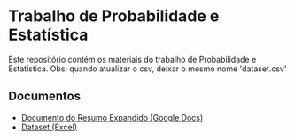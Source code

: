 # Trabalho de Probabilidade e Estatística

Este repositório contém os materiais do trabalho de Probabilidade e Estatística.
Obs: quando atualizar o csv, deixar o mesmo nome 'dataset.csv'

## Documentos

- [Documento do Resumo Expandido (Google Docs)](https://docs.google.com/document/d/1N68tVN79NNQ0vn9j1EHIJ9xUAcSfWV7--tLEcqw4oss/edit?tab=t.0#heading=h.1q3ffncdj7c9)
- [Dataset (Excel)](https://docs.google.com/spreadsheets/d/1JrofFH394MuIywJTnaBZz1zfG0E7zG-h1Ud4r8_-szk/edit?gid=683070875#gid=683070875)
